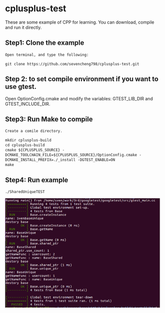 # cplusplus-test

  These are some example of CPP for learning. 
  You can download, compile and run it directly.

## Step1: Clone the example
	Open terminal, and type the following:
```	
git clone https://github.com/sevencheng798/cplusplus-test.git	
```
## Step 2: to set compile environment if you want to use gtest.
  Open OptionConfig.cmake and modify the variables: GTEST_LIB_DIR and GTEST_INCLUDE_DIR.

## Step3: Run Make to compile
	Create a comile directory.
```
mkdir cplusplus-build
cd cplusplus-build
cmake ${CPLUSPLUS_SOURCE} -DCMAKE_TOOLCHAIN_FILE=${CPLUSPLUS_SOURCE}/OptionConfig.cmake -DCMAKE_INSTALL_PREFIX=./_install -DGTEST_ENABLE=ON
make
```

## Step4: Run example
```
./SharedUniqueTEST
```
![img](img/test-example1.png)

